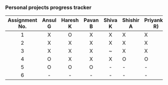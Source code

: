 
### Personal projects progress tracker

| Assignment No. 	| Ansul G 	| Haresh K 	| Pavan B 	| Shiva K 	| Shishir A 	| Priyanker R) 	|
|:--------------:	|:-------:	|:--------:	|:-------:	|:-------:	|-----------	|--------------	|
|        1       	|    X    	|     O    	|    X    	|    X    	|     X     	|       X      	|
|        2       	|    X    	|     X    	|    X    	|    X    	|     X     	|       X      	|
|        3       	|    X    	|     X    	|    X    	|    ~    	|     X     	|       X      	|
|        4       	|    O    	|     X    	|    X    	|    X    	|     O     	|       O      	|
|        5       	|    O    	|     O    	|    O    	|    -    	|     -     	|       -      	|
|        6       	|    -    	|     -    	|    -    	|    -    	|     -     	|       -      	|

